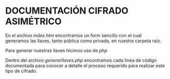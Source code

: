 # DOCUMENTACIÓN CIFRADO ASIMÉTRICO
En el archivo *index.htm* encontramos un form sencillo con el cual generamos las llaves, tanto pública como privada, en nuestra carpeta raíz.

Para generar nuestras llaves hicimos uso de *php*

Dentro del archivo *generarllaves.php* encontramos cada línea de código documentada para conocer a detalle el proceso requerido para realizar este tipo de cifrado.